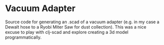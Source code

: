 Vacuum Adapter
==============

Source code for generating an .scad of a vacuum adapter (e.g. in my case a Dewalt hose to a Ryobi Miter Saw for dust collection). This was a nice excuse to play with clj-scad and explore creating a 3d model programmatically. 
